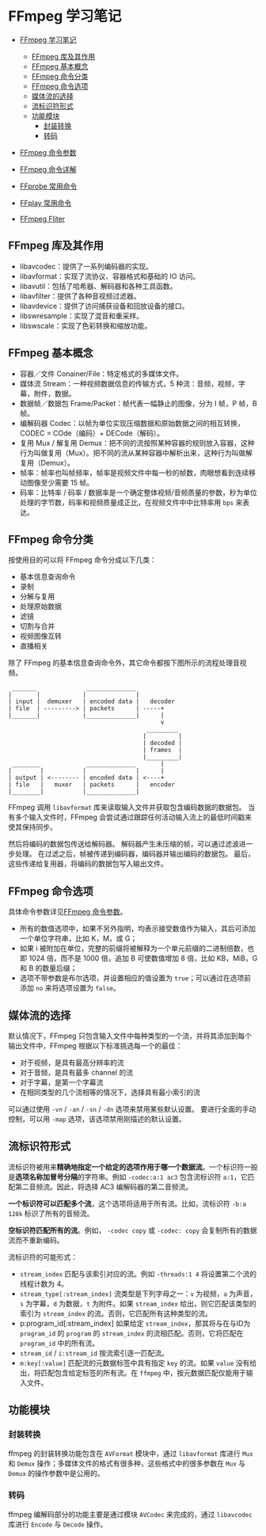 # FFmpeg 学习笔记

- [FFmpeg 学习笔记](#ffmpeg-学习笔记)
  - [FFmpeg 库及其作用](#ffmpeg-库及其作用)
  - [FFmpeg 基本概念](#ffmpeg-基本概念)
  - [FFmpeg 命令分类](#ffmpeg-命令分类)
  - [FFmpeg 命令选项​​](#ffmpeg-命令选项)
  - [媒体流的选择](#媒体流的选择)
  - [流标识符形式](#流标识符形式)
  - [功能模块](#功能模块)
    - [封装转换](#封装转换)
    - [转码](#转码)

- [FFmpeg 命令参数](cli/args.md)
- [FFmpeg 命令详解](cli/ffmpeg.md)
- [FFprobe 常用命令](cli/ffprobe.md)
- [FFplay 常用命令](cli/ffplay.md)
- [FFmpeg Fliter](cli/filter/README.md)

## FFmpeg 库及其作用

- libavcodec：提供了一系列编码器的实现。
- libavformat：实现了流协议、容器格式和基础的 IO 访问。
- libavutil：包括了哈希器、解码器和各种工具函数。
- libavfilter：提供了各种音视频过滤器。
- libavdevice：提供了访问捕获设备和回放设备的接口。
- libswresample：实现了混音和重采样。
- libswscale：实现了色彩转换和缩放功能。

## FFmpeg 基本概念

- 容器／文件 Conainer/File：特定格式的多媒体文件。
- 媒体流 Stream：一种视频数据信息的传输方式，5 种流：音频，视频，字幕，附件，数据。
- 数据帧／数据包 Frame/Packet：帧代表一幅静止的图像，分为 I 帧，P 帧，B 帧。
- 编解码器 Codec：以帧为单位实现压缩数据和原始数据之间的相互转换，CODEC = COde（编码）+ DECode（解码）。
- 复用 Mux / 解复用 Demux：把不同的流按照某种容器的规则放入容器，这种行为叫做复用（Mux）。把不同的流从某种容器中解析出来，这种行为叫做解复用（Demux）。
- 帧率：帧率也叫帧频率，帧率是视频文件中每一秒的帧数，肉眼想看到连续移动图像至少需要 15 帧。
- 码率：比特率 / 码率 / 数据率是一个确定整体视频/音频质量的参数，秒为单位处理的字节数，码率和视频质量成正比，在视频文件中中比特率用 `bps` 来表达。

## FFmpeg 命令分类

按使用目的可以将 FFmpeg 命令分成以下几类：

- 基本信息查询命令
- 录制
- 分解与复用
- 处理原始数据
- 滤镜
- 切割与合并
- 视频图像互转
- 直播相关

除了 FFmpeg 的基本信息查询命令外，其它命令都按下图所示的流程处理音视频。

```
 _______              ______________
|       |            |              |
| input |  demuxer   | encoded data |   decoder
| file  | ---------> | packets      | -----+
|_______|            |______________|      |
                                           v
                                       _________
                                      |         |
                                      | decoded |
                                      | frames  |
                                      |_________|
 ________             ______________       |
|        |           |              |      |
| output | <-------- | encoded data | <----+
| file   |   muxer   | packets      |   encoder
|________|           |______________|

```

FFmpeg 调用 `libavformat` 库来读取输入文件并获取包含编码数据的数据包。 当有多个输入文件时，FFmpeg 会尝试通过跟踪任何活动输入流上的最低时间戳来使其保持同步。

然后将编码的数据包传送给解码器。 解码器产生未压缩的帧，可以通过滤波进一步处理。 在过滤之后，帧被传递到编码器，编码器并输出编码的数据包。 最后，这些传递给复用器，将编码的数据包写入输出文件。

## FFmpeg 命令选项​​

具体命令参数详见[FFmpeg 命令参数](cli/args.md)。

- 所有的数值选项中，如果不另外指明，均表示接受数值作为输入，其后可添加一个单位字符串，比如 K，M，或 G；
- 如果 i 被附加在单位，完整的前缀将被解释为一个单元前缀的二进制倍数，也即 1024 倍，而不是 1000 倍，追加 B 可使数值增加 8 倍，比如 KB，MiB，G 和 B 的数量后缀；
- 选项​​不带参数是布尔选项，并设置相应的值设置为 `true`；可以通过在选项前添加 `no` 来将选项设置为 `false`。

## 媒体流的选择

默认情况下，FFmpeg 只包含输入文件中每种类型的一个流，并将其添加到每个输出文件中，FFmpeg 根据以下标准挑选每一个的最佳：

- 对于视频，是具有最高分辨率的流
- 对于音频，是具有最多 channel 的流
- 对于字幕，是第一个字幕流
- 在相同类型的几个流相等的情况下，选择具有最小索引的流

可以通过使用 `-vn` / `-an` / `-sn` / `-dn` 选项来禁用某些默认设置。 要进行全面的手动控制，可以用 `-map` 选项，该选项禁用刚描述的默认设置。

## 流标识符形式

流标识符被用来**精确地指定一个给定的选项作用于哪一个数据流**。一个标识符一般是**选项名称加冒号分隔**的字符串。例如 `-codec:a:1 ac3` 包含流标识符 `a:1`，它匹配第二音频流。因此，将选择 AC3 编解码器的第二音频流。

**一个标识符可以匹配多个流**，这个选项将适用于所有流。比如，流标识符 `-b:a 128k` 标识了所有的音频流。

**空标识符匹配所有的流**。例如， `-codec copy` 或 `-codec: copy` 会复制所有的数据流而不重新编码。

流标识符的可能形式：

- `stream_index` 匹配与该索引对应的流。例如 `-threads:1 4` 将设置第二个流的线程计数为 4。
- `stream_type[:stream_index]` 流类型是下列字母之一：`v` 为视频，`a` 为声音，`s` 为字幕，`d` 为数据，`t` 为附件。如果 `stream_index` 给出，则它匹配该类型的索引为 `stream_index` 的流。否则，它匹配所有这种类型的流。
- p:program_id[:stream_index] 如果给定 `stream_index`，那其将与在与ID为 `program_id` 的 `program` 的 `stream_index` 的流相匹配。否则，它将匹配在 `program_id` 中的所有流。
- `stream_id` / `i:stream_id` 按流索引逐一匹配流。
- `m:key[:value]` 匹配流的元数据标签中具有指定 `key` 的流。如果 `value` 没有给出，将匹配包含给定标签的所有流。在 `ffmpeg` 中，按元数据匹配仅能用于输入文件。

## 功能模块

### 封装转换

ffmpeg 的封装转换功能包含在 `AVFormat` 模块中，通过 `libavformat` 库进行 `Mux` 和 `Demux` 操作；多媒体文件的格式有很多种，这些格式中的很多参数在 `Mux` 与 `Demux` 的操作参数中是公用的。

### 转码

ffmpeg 编解码部分的功能主要是通过模块 `AVCodec` 来完成的，通过 `libavcodec` 库进行 `Encode` 与 `Decode` 操作。
